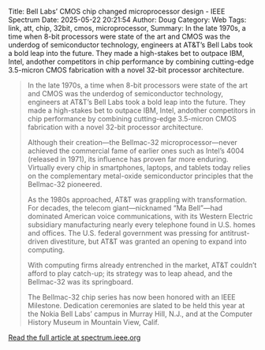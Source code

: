 Title: Bell Labs’ CMOS chip changed microprocessor design - IEEE Spectrum
Date: 2025-05-22 20:21:54
Author: Doug
Category: Web
Tags: link, att, chip, 32bit, cmos, microprocessor, 
Summary: In the late 1970s, a time when 8-bit processors were state of the art and CMOS was the underdog of semiconductor technology, engineers at AT&T’s Bell Labs took a bold leap into the future. They made a high-stakes bet to outpace IBM, Intel, andother competitors in chip performance by combining cutting-edge 3.5-micron CMOS fabrication with a novel 32-bit processor architecture.

> In the late 1970s, a time when 8-bit processors were state of the art and CMOS was the underdog of semiconductor technology, engineers at AT&T’s Bell Labs took a bold leap into the future. They made a high-stakes bet to outpace IBM, Intel, andother competitors in chip performance by combining cutting-edge 3.5-micron CMOS fabrication with a novel 32-bit processor architecture.
> 
> Although their creation—the Bellmac-32 microprocessor—never achieved the commercial fame of earlier ones such as Intel’s 4004 (released in 1971), its influence has proven far more enduring. Virtually every chip in smartphones, laptops, and tablets today relies on the complementary metal-oxide semiconductor principles that the Bellmac-32 pioneered.
> 
> As the 1980s approached, AT&T was grappling with transformation. For decades, the telecom giant—nicknamed “Ma Bell”—had dominated American voice communications, with its Western Electric subsidiary manufacturing nearly every telephone found in U.S. homes and offices. The U.S. federal government was pressing for antitrust-driven divestiture, but AT&T was granted an opening to expand into computing.
> 
> With computing firms already entrenched in the market, AT&T couldn’t afford to play catch-up; its strategy was to leap ahead, and the Bellmac-32 was its springboard.
> 
> The Bellmac-32 chip series has now been honored with an IEEE Milestone. Dedication ceremonies are slated to be held this year at the Nokia Bell Labs’ campus in Murray Hill, N.J., and at the Computer History Museum in Mountain View, Calif.
> 
> 

[Read the full article at spectrum.ieee.org](https://spectrum.ieee.org/bellmac-32-ieee-milestone)
